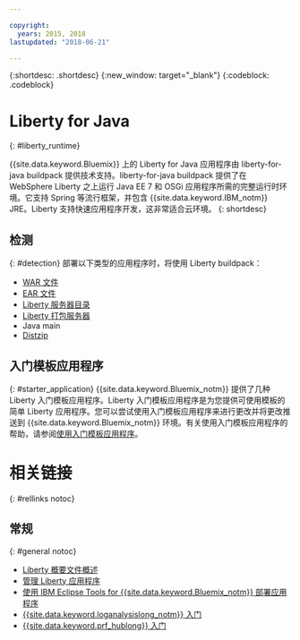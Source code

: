 ```yaml
---

copyright:
  years: 2015, 2018
lastupdated: "2018-06-21"

---
```


{:shortdesc: .shortdesc}
{:new_window: target="_blank"}
{:codeblock: .codeblock}

# Liberty for Java
{: #liberty_runtime}

{{site.data.keyword.Bluemix}} 上的 Liberty for Java 应用程序由 liberty-for-java buildpack 提供技术支持。liberty-for-java buildpack 提供了在 WebSphere Liberty 之上运行 Java EE 7 和 OSGi 应用程序所需的完整运行时环境。它支持 Spring 等流行框架，并包含 {{site.data.keyword.IBM_notm}} JRE。Liberty 支持快速应用程序开发，这非常适合云环境。
{: shortdesc}

## 检测
{: #detection}
部署以下类型的应用程序时，将使用 Liberty buildpack：
* [WAR 文件](optionsForPushing.html#stand_alone_apps)
* [EAR 文件](optionsForPushing.html#stand_alone_apps)
* [Liberty 服务器目录](optionsForPushing.html#server_directory)
* [Liberty 打包服务器](optionsForPushing.html#packaged_server)
* Java main
* [Distzip](https://github.com/cloudfoundry/ibm-websphere-liberty-buildpack/blob/master/docs/container-distZip.md)

## 入门模板应用程序
{: #starter_application}
{{site.data.keyword.Bluemix_notm}} 提供了几种 Liberty 入门模板应用程序。Liberty 入门模板应用程序是为您提供可使用模板的简单 Liberty 应用程序。您可以尝试使用入门模板应用程序来进行更改并将更改推送到 {{site.data.keyword.Bluemix_notm}} 环境。有关使用入门模板应用程序的帮助，请参阅[使用入门模板应用程序](../common/starter_app_usage.html)。

# 相关链接
{: #rellinks notoc}
## 常规
{: #general notoc}
* [Liberty 概要文件概述](http://www-01.ibm.com/support/knowledgecenter/SSAW57_8.5.5/com.ibm.websphere.wlp.nd.doc/ae/cwlp_about.html)
* [管理 Liberty 应用程序](../common/app_mng.html#Utilities)
* [使用 IBM Eclipse Tools for {{site.data.keyword.Bluemix_notm}} 部署应用程序](/docs/manageapps/eclipsetools/eclipsetools.html#eclipsetools)
* [{{site.data.keyword.loganalysislong_notm}} 入门](/docs/services/CloudLogAnalysis/index.html)
* [{{site.data.keyword.prf_hublong}} 入门](/docs/services/AvailabilityMonitoring/index.html)
